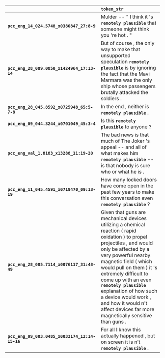 |                                                | `token_str`                                                                                                                                                                                                                                                                                                                                                                                                                  |
|:-----------------------------------------------|:-----------------------------------------------------------------------------------------------------------------------------------------------------------------------------------------------------------------------------------------------------------------------------------------------------------------------------------------------------------------------------------------------------------------------------|
| **`pcc_eng_14_024.5748_x0380847_27:8-9`**      | Mulder -- " I think it 's __``remotely plausible``__ that someone might think you 're hot . "                                                                                                                                                                                                                                                                                                                                |
| **`pcc_eng_28_089.0850_x1424964_17:13-14`**    | But of course , the only way to make that unsupported speculation __``remotely plausible``__ is by ignoring the fact that the Mavi Marmara was the only ship whose passengers brutally attacked the soldiers .                                                                                                                                                                                                               |
| **`pcc_eng_28_045.8592_x0725948_65:5-7-8`**    | In the end , neither is __``remotely plausible``__ .                                                                                                                                                                                                                                                                                                                                                                         |
| **`pcc_eng_09_044.3244_x0701049_45:3-4`**      | Is this __``remotely plausible``__ to anyone ?                                                                                                                                                                                                                                                                                                                                                                               |
| **`pcc_eng_val_1.8183_x13288_11:19-20`**       | The bad news is that much of The Joker 's appeal -- and all of what makes him __``remotely plausible``__ -- is that nobody is sure who or what he is .                                                                                                                                                                                                                                                                       |
| **`pcc_eng_11_045.4591_x0719470_09:18-19`**    | How many locked doors have come open in the past few years to make this conversation even __``remotely plausible``__ ?                                                                                                                                                                                                                                                                                                       |
| **`pcc_eng_28_005.7114_x0076117_31:48-49`**    | Given that guns are mechanical devices utilizing a chemical reaction ( rapid oxidation ) to propel projectiles , and would only be affected by a very powerful nearby magnetic field ( which would pull on them ) it 's extremely difficult to come up with an even __``remotely plausible``__ explanation of how such a device would work , and how it would n't affect devices far more magnetically sensitive than guns . |
| **`pcc_eng_09_003.0485_x0033174_12:14-15-16`** | For all I know this actually happened , but on screen it is n't __``remotely plausible``__ .                                                                                                                                                                                                                                                                                                                                 |